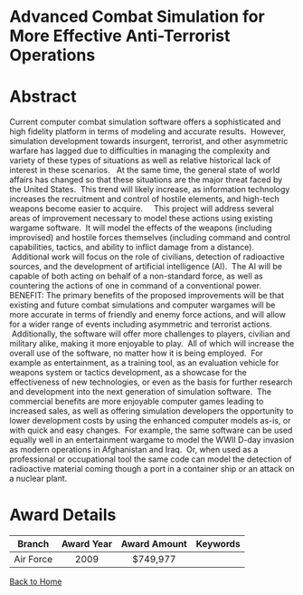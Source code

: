 
Advanced Combat Simulation for More Effective Anti-Terrorist Operations
=======================================================================

# Abstract


Current computer combat simulation software offers a sophisticated and high fidelity platform in terms of modeling and accurate results.  However, simulation development towards insurgent, terrorist, and other asymmetric warfare has lagged due to difficulties in managing the complexity and variety of these types of situations as well as relative historical lack of interest in these scenarios.   At the same time, the general state of world affairs has changed so that these situations are the major threat faced by the United States.  This trend will likely increase, as information technology increases the recruitment and control of hostile elements, and high-tech weapons become easier to acquire.     This project will address several areas of improvement necessary to model these actions using existing wargame software.  It will model the effects of the weapons (including improvised) and hostile forces themselves (including command and control capabilities, tactics, and ability to inflict damage from a distance).  Additional work will focus on the role of civilians, detection of radioactive sources, and the development of artificial intelligence (AI).  The AI will be capable of both acting on behalf of a non-standard force, as well as countering the actions of one in command of a conventional power.     BENEFIT: The primary benefits of the proposed improvements will be that existing and future combat simulations and computer wargames will be more accurate in terms of friendly and enemy force actions, and will allow for a wider range of events including asymmetric and terrorist actions.  Additionally, the software will offer more challenges to players, civilian and military alike, making it more enjoyable to play.  All of which will increase the overall use of the software, no matter how it is being employed.  For example as entertainment, as a training tool, as an evaluation vehicle for weapons system or tactics development, as a showcase for the effectiveness of new technologies, or even as the basis for further research and development into the next generation of simulation software.  The commercial benefits are more enjoyable computer games leading to increased sales, as well as offering simulation developers the opportunity to lower development costs by using the enhanced computer models as-is, or with quick and easy changes.  For example, the same software can be used equally well in an entertainment wargame to model the WWII D-day invasion as modern operations in Afghanistan and Iraq.  Or, when used as a professional or occupational tool the same code can model the detection of radioactive material coming though a port in a container ship or an attack on a nuclear plant.  

# Award Details

|Branch|Award Year|Award Amount|Keywords|
| :---: | :---: | :---: | :---: |
|Air Force|2009|$749,977||
  
  


[Back to Home](https://github.com/chrischow/dod_sbir_awards#1314)